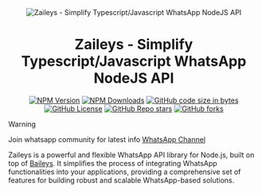 <div align='center'>
  <img alt="Zaileys - Simplify Typescript/Javascript WhatsApp NodeJS API" src="https://socialify.git.ci/zeative/zaileys/image?description=1&amp;descriptionEditable=Zaileys%20is%20a%20simplified%20version%20of%20the%20Baileys%20package%20%0Awhich%20is%20easier%20and%20faster.&amp;font=KoHo&amp;forks=1&amp;issues=1&amp;language=1&amp;name=1&amp;owner=1&amp;pattern=Circuit%20Board&amp;pulls=1&amp;stargazers=1&amp;theme=Auto">
</div>

<h1 align="center">Zaileys - Simplify Typescript/Javascript WhatsApp NodeJS API</h1>

<div align='center'>

[![NPM Version](https://img.shields.io/npm/v/zaileys.svg)](https://www.npmjs.com/package/zaileys)
[![NPM Downloads](https://img.shields.io/npm/dw/zaileys?label=npm&color=%23CB3837)](https://www.npmjs.com/package/zaileys)
[![GitHub code size in bytes](https://img.shields.io/github/languages/code-size/zeative/zaileys)](https://www.npmjs.com/package/zaileys)
[![GitHub License](https://img.shields.io/github/license/zeative/zaileys)](https://github.com/zeative/zaileys)
[![GitHub Repo stars](https://img.shields.io/github/stars/zeative/zaileys)](https://github.com/zeative/zaileys)
[![GitHub forks](https://img.shields.io/github/forks/zeative/zaileys)](https://github.com/zeative/zaileys)

</div>

> [!WARNING]
> Join whatsapp community for latest info [WhatsApp Channel](https://whatsapp.com/channel/0029VazENbmInlqHIWzgn33h)

Zaileys is a powerful and flexible WhatsApp API library for Node.js, built on top of [Baileys](https://github.com/WhiskeySockets/Baileys). It simplifies the process of integrating WhatsApp functionalities into your applications, providing a comprehensive set of features for building robust and scalable WhatsApp-based solutions.
